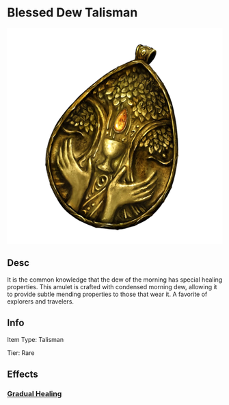 # Blessed Dew Talisman

![Copyrighted Image](BlessedDewTalisman.png)

## Desc

It is the common knowledge that the dew of the morning has special healing properties. This amulet is crafted with condensed morning dew, allowing it to provide subtle mending properties to those that wear it. A favorite of explorers and travelers.

## Info

Item Type: Talisman

Tier: Rare

## Effects

### [Gradual Healing](../../../GeneralRules/NonCombatRules/Healing.md#gradual-heal)
